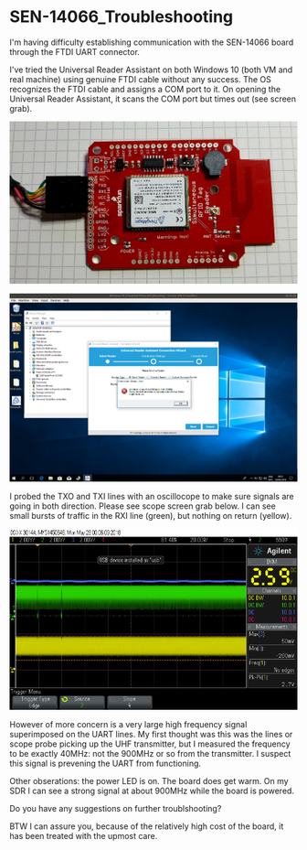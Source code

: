 # SEN-14066_Troubleshooting

I'm having difficulty establishing communication with the SEN-14066 board through the FTDI UART connector.

I've tried the Universal Reader Assistant on both Windows 10 (both VM and real machine) using genuine FTDI
cable without any success. The OS recognizes the FTDI cable and assigns a COM port to it.
On opening the Universal Reader Assistant, it scans the COM port but times out (see screen grab).

![picture of SEN-15066 with FTDI header and cable](./board_with_ftdi_cable.jpg)

![screen grab of Universal Reader Assistant attempting to make a connection to SEN-14066](./Universal_Reader_Assistant.png)

I probed the TXO and TXI lines with an oscillocope to make sure signals are going in both direction. Please
see scope screen grab below. I can see small bursts of traffic in the RXI line (green), but nothing
on return (yellow). 

![scope screen grab of RXI (green) and TXO (yellow) while URA utility scans COM port](./scope_1.png)


However of more concern is a very large high frequency signal superimposed on the UART lines. My first
thought was this was the lines or scope probe picking up the UHF transmitter, but I measured
the frequency to be exactly 40MHz: not the 900MHz or so from the transmitter. I suspect 
this signal is prevening the UART from functioning. 

Other obserations: the power LED is on. The board does get warm. On my SDR I can see a strong 
signal at about 900MHz while the board is powered.

Do you have any suggestions on further troublshooting?

BTW I can assure you, because of the relatively high cost of the board, it has been treated with the
upmost care.  

